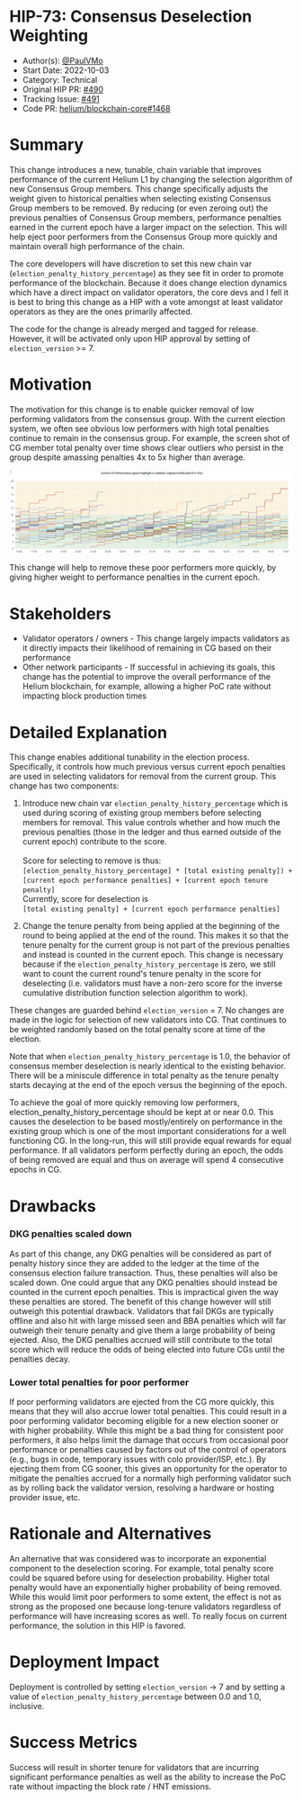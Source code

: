 # HIP-73: Consensus Deselection Weighting

- Author(s): [@PaulVMo](https://github.com/PaulVMo)
- Start Date: 2022-10-03
- Category: Technical
- Original HIP PR: [#490](https://github.com/helium/HIP/pull/490)
- Tracking Issue: [#491](https://github.com/helium/HIP/issues/491)
- Code PR: [helium/blockchain-core#1468](https://github.com/helium/blockchain-core/pull/1468)

# Summary

[summary]: #summary

This change introduces a new, tunable, chain variable that improves performance of the current
Helium L1 by changing the selection algorithm of new Consensus Group members. This change
specifically adjusts the weight given to historical penalties when selecting existing Consensus
Group members to be removed. By reducing (or even zeroing out) the previous penalties of Consensus
Group members, performance penalties earned in the current epoch have a larger impact on the
selection. This will help eject poor performers from the Consensus Group more quickly and maintain
overall high performance of the chain.

The core developers will have discretion to set this new chain var
(`election_penalty_history_percentage`) as they see fit in order to promote performance of the
blockchain. Because it does change election dynamics which have a direct impact on validator
operators, the core devs and I fell it is best to bring this change as a HIP with a vote amongst at
least validator operators as they are the ones primarily affected.

The code for the change is already merged and tagged for release. However, it will be activated only
upon HIP approval by setting of `election_version` >= 7.

# Motivation

[motivation]: #motivation

The motivation for this change is to enable quicker removal of low performing validators from the
consensus group. With the current election system, we often see obvious low performers with high
total penalties continue to remain in the consensus group. For example, the screen shot of CG member
total penalty over time shows clear outliers who persist in the group despite amassing penalties 4x
to 5x higher than average.

![CG Performance](./0073-consensus-deselection-weighting/cg-penalties.png)

This change will help to remove these poor performers more quickly, by giving higher weight to
performance penalties in the current epoch.

# Stakeholders

[stakeholders]: #stakeholders

- Validator operators / owners - This change largely impacts validators as it directly impacts their
  likelihood of remaining in CG based on their performance
- Other network participants - If successful in achieving its goals, this change has the potential
  to improve the overall performance of the Helium blockchain, for example, allowing a higher PoC
  rate without impacting block production times

# Detailed Explanation

[detailed-explanation]: #detailed-explanation

This change enables additional tunability in the election process. Specifically, it controls how
much previous versus current epoch penalties are used in selecting validators for removal from the
current group. This change has two components:

1. Introduce new chain var `election_penalty_history_percentage` which is used during scoring of
   existing group members before selecting members for removal. This value controls whether and how
   much the previous penalties (those in the ledger and thus earned outside of the current epoch)
   contribute to the score.\
   \
   Score for selecting to remove is thus:\
   `[election_penalty_history_percentage] * [total existing penalty]) + [current epoch performance penalties] + [current epoch tenure penalty]`
   \
   Currently, score for deselection is\
   `[total existing penalty] + [current epoch performance penalties]`

2. Change the tenure penalty from being applied at the beginning of the round to being applied at
   the end of the round. This makes it so that the tenure penalty for the current group is not part
   of the previous penalties and instead is counted in the current epoch. This change is necessary
   because if the `election_penalty_history_percentage` is zero, we still want to count the current
   round's tenure penalty in the score for deselecting (i.e. validators must have a non-zero score
   for the inverse cumulative distribution function selection algorithm to work).

These changes are guarded behind `election_version` = 7. No changes are made in the logic for
selection of new validators into CG. That continues to be weighted randomly based on the total
penalty score at time of the election.

Note that when `election_penalty_history_percentage` is 1.0, the behavior of consensus member
deselection is nearly identical to the existing behavior. There will be a miniscule difference in
total penalty as the tenure penalty starts decaying at the end of the epoch versus the beginning of
the epoch.

To achieve the goal of more quickly removing low performers, election_penalty_history_percentage
should be kept at or near 0.0. This causes the deselection to be based mostly/entirely on
performance in the existing group which is one of the most important considerations for a well
functioning CG. In the long-run, this will still provide equal rewards for equal performance. If all
validators perform perfectly during an epoch, the odds of being removed are equal and thus on
average will spend 4 consecutive epochs in CG.

# Drawbacks

[drawbacks]: #drawbacks

### DKG penalties scaled down

As part of this change, any DKG penalties will be considered as part of penalty history since they
are added to the ledger at the time of the consensus election failure transaction. Thus, these
penalties will also be scaled down. One could argue that any DKG penalties should instead be counted
in the current epoch penalties. This is impractical given the way these penalties are stored. The
benefit of this change however will still outweigh this potential drawback. Validators that fail
DKGs are typically offline and also hit with large missed seen and BBA penalties which will far
outweigh their tenure penalty and give them a large probability of being ejected. Also, the DKG
penalties accrued will still contribute to the total score which will reduce the odds of being
elected into future CGs until the penalties decay.

### Lower total penalties for poor performer

If poor performing validators are ejected from the CG more quickly, this means that they will also
accrue lower total penalties. This could result in a poor performing validator becoming eligible for
a new election sooner or with higher probability. While this might be a bad thing for consistent
poor performers, it also helps limit the damage that occurs from occasional poor performance or
penalties caused by factors out of the control of operators (e.g., bugs in code, temporary issues
with colo provider/ISP, etc.). By ejecting them from CG sooner, this gives an opportunity for the
operator to mitigate the penalties accrued for a normally high performing validator such as by
rolling back the validator version, resolving a hardware or hosting provider issue, etc.

# Rationale and Alternatives

[alternatives]: #rationale-and-alternatives

An alternative that was considered was to incorporate an exponential component to the deselection
scoring. For example, total penalty score could be squared before using for deselection probability.
Higher total penalty would have an exponentially higher probability of being removed. While this
would limit poor performers to some extent, the effect is not as strong as the proposed one because
long-tenure validators regardless of performance will have increasing scores as well. To really
focus on current performance, the solution in this HIP is favored.

# Deployment Impact

[deployment-impact]: #deployment-impact

Deployment is controlled by setting `election_version` -> 7 and by setting a value of
`election_penalty_history_percentage` between 0.0 and 1.0, inclusive.

# Success Metrics

[success-metrics]: #success-metrics

Success will result in shorter tenure for validators that are incurring significant performance
penalties as well as the ability to increase the PoC rate without impacting the block rate / HNT
emissions.
